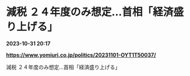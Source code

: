 # 減税 ２４年度のみ想定…首相「経済盛り上げる」

**2023-10-31 20:17**

**https://www.yomiuri.co.jp/politics/20231101-OYT1T50037/**

減税 ２４年度のみ想定…首相「経済盛り上げる」